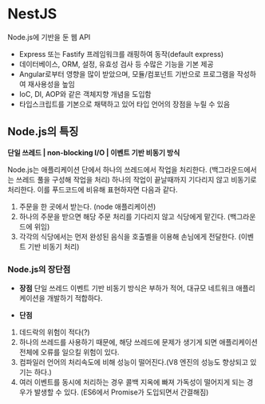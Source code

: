 # NestJS

Node.js에 기반을 둔 웹 API

- Express 또는 Fastify 프레임워크를 래핑하여 동작(default express)
- 데이터베이스, ORM, 설정, 유효성 검사 등 수많은 기능을 기본 제공
- Angular로부터 영향을 많이 받았으며, 모듈/컴포넌트 기반으로 프로그램을 작성하여 재사용성을 높임
- IoC, DI, AOP와 같은 객체지향 개념을 도입함
- 타입스크립트를 기본으로 채택하고 있어 타입 언어의 장점을 누릴 수 있음

## Node.js의 특징
__단일 쓰레드 | non-blocking I/O | 이벤트 기반 비동기 방식__

Node.js는 애플리케이션 단에서 하나의 쓰레드에서 작업을 처리한다. (백그라운드에서는 쓰레드 풀을 구성해 작업을 처리)
하나의 작업이 끝날때까지 기다리지 않고 비동기로 처리한다. 이를 푸드코드에 비유해 표현하자면 다음과 같다.
1. 주문을 한 곳에서 받는다. (node 애플리케이션)
2. 하나의 주문을 받으면 해당 주문 처리를 기다리지 않고 식당에게 맡긴다. (백그라운드에 위임)
3. 각각의 식당에서는 먼저 완성된 음식을 호출벨을 이용해 손님에게 전달한다. (이벤트 기반 비동기 처리)

### Node.js의 장단점
- __장점__
단일 쓰레드 이벤트 기반 비동기 방식은 부하가 적어, 대규모 네트워크 애플리케이션을 개발하기 적합하다.

- __단점__
1. 데드락의 위험이 적다(?)
2. 하나의 쓰레드를 사용하기 때문에, 해당 쓰레드에 문제가 생기게 되면 애플리케이션 전체에 오류를 일으킬 위험이 있다.
3. 컴파일러 언어의 처리속도에 비해 성능이 떨어진다.(V8 엔진의 성능도 향상되고 있기는 하다.)
4. 여러 이벤트를 동시에 처리하는 경우 콜백 지옥에 빠져 가독성이 떨어지게 되는 경우가 발생할 수 있다. (ES6에서 Promise가 도입되면서 간결해짐)
